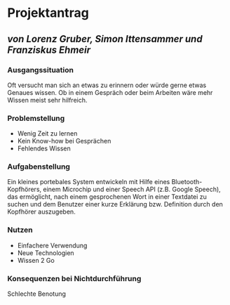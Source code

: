 # Projektantrag

 ## *von Lorenz Gruber, Simon Ittensammer und Franziskus Ehmeir*

### Ausgangssituation
Oft versucht man sich an etwas zu erinnern oder würde gerne etwas Genaues
wissen.
Ob in einem Gespräch oder beim Arbeiten wäre mehr Wissen meist sehr
hilfreich.


### Problemstellung

* Wenig Zeit zu lernen
* Kein Know-how bei Gesprächen
* Fehlendes Wissen

### Aufgabenstellung

Ein kleines portebales System entwickeln mit Hilfe eines Bluetooth-Kopfhörers,
einem Microchip und einer Speech API (z.B. Google Speech), das ermöglicht,
nach einem gesprochenen Wort in einer Textdatei zu suchen und dem Benutzer
einer kurze Erklärung bzw. Definition durch den Kopfhörer auszugeben.

### Nutzen

* Einfachere Verwendung
* Neue Technologien
* Wissen 2 Go

### Konsequenzen bei Nichtdurchführung

Schlechte Benotung
